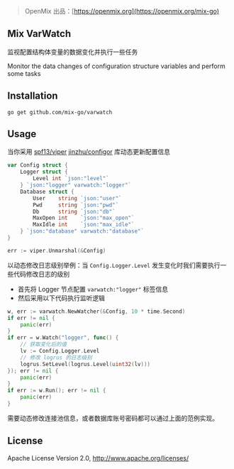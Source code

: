 > OpenMix 出品：[https://openmix.org](https://openmix.org/mix-go)

## Mix VarWatch

监视配置结构体变量的数据变化并执行一些任务

Monitor the data changes of configuration structure variables and perform some tasks

## Installation

```
go get github.com/mix-go/varwatch
```
## Usage

当你采用 [spf13/viper](https://github.com/spf13/viper) [jinzhu/configor](https://github.com/jinzhu/configor) 库动态更新配置信息

~~~go
var Config struct {
	Logger struct {
		Level int `json:"level"`
	} `json:"logger" varwatch:"logger"`
	Database struct {
		User    string `json:"user"`
		Pwd     string `json:"pwd"`
		Db      string `json:"db"`
		MaxOpen int    `json:"max_open"`
		MaxIdle int    `json:"max_idle"`
	} `json:"database" varwatch:"database"`
}

err := viper.Unmarshal(&Config)
~~~

以动态修改日志级别举例：当 `Config.Logger.Level` 发生变化时我们需要执行一些代码修改日志的级别

 - 首先将 Logger 节点配置 `varwatch:"logger"` 标签信息
 - 然后采用以下代码执行监听逻辑

```go
w, err := varwatch.NewWatcher(&Config, 10 * time.Second)
if err != nil {
    panic(err)
}
if err = w.Watch("logger", func() {
    // 获取变化后的值
    lv := Config.Logger.Level
    // 修改 logrus 的日志级别
    logrus.SetLevel(logrus.Level(uint32(lv)))
}); err != nil {
    panic(err)
}
if err := w.Run(); err != nil {
    panic(err)
}
```

需要动态修改连接池信息，或者数据库账号密码都可以通过上面的范例实现。

## License

Apache License Version 2.0, http://www.apache.org/licenses/
